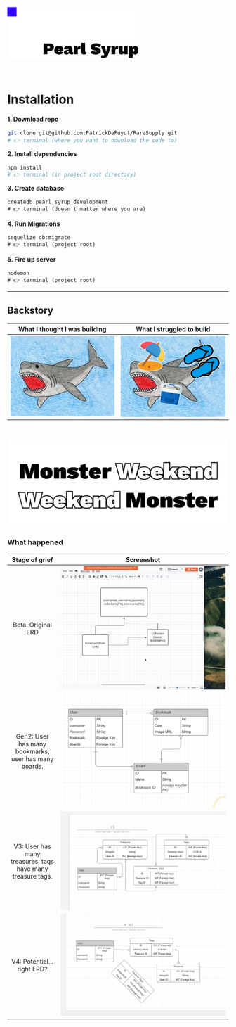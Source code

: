 <img src="./readme_images/logo.jpg" width="300" alt="Rare Supply">

&nbsp;

# Installation
**1. Download repo**
```bash
git clone git@github.com:PatrickDePuydt/RareSupply.git
# 👉 terminal (where you want to download the code to)
```

**2. Install dependencies**
```bash
npm install
# 👉 terminal (in project root directory)
```

**3. Create database**
```
createdb pearl_syrup_development
# 👉 terminal (doesn't matter where you are)
```

**4. Run Migrations**
```
sequelize db:migrate
# 👉 terminal (project root)
```

**5. Fire up server**
```
nodemon
# 👉 terminal (project root)
```

***

## Backstory
| What I thought I was building | What I struggled to build |
|:-----------:|:------------:|
| <img src="./readme_images/shark_1.jpeg" width="300" alt="Shark"> | <img src="./readme_images/shark_2.jpeg" width="300" alt="Unorthodox Shark"> |

&nbsp;
&nbsp;

<img src="./readme_images/monsterweekend.jpg" width="500" alt="Monster Weekend" style="margin: auto; display: block;">

### What happened

| Stage of grief | Screenshot |
|:-----------:|:------------:|
| <p style="width: 100px;">Beta: Original ERD</p> |  <img src="./readme_images/erds/1.png"/> |
| <p style="width: 100px;">Gen2: User has many bookmarks, user has many boards.</p> |  <img src="./readme_images/erds/2.png"/> |
| <p style="width: 100px;">V3: User has many treasures, tags have many treasure tags.</p> |  <img src="./readme_images/erds/3.png"/> |
| <p style="width: 100px;">V4: Potential... right ERD?</p> |  <img src="./readme_images/erds/4.png"/> |

